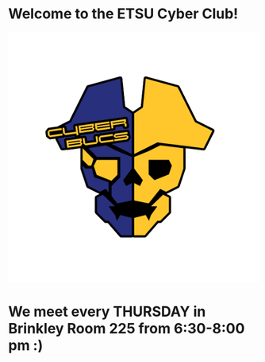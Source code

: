 # Welcome to the ETSU Cyber Club!
![cyberbucs_no_shield_with_outline.png](https://github.com/ETSU-cybersec/.github/blob/main/profile/cyberbucs_no_shield_with_outline.png?raw=true)

# We meet every THURSDAY in Brinkley Room 225 from 6:30-8:00 pm :)
